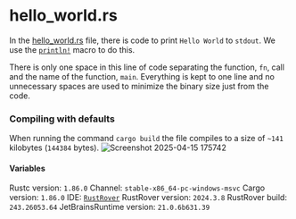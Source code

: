 # hello_world.rs
In the [hello_world.rs](https://github.com/Polycarbohydrate/small-rust-binary/blob/main/src/hello_world/hello_world.rs) file, there is code to print `Hello World` to `stdout`. We use the [`println!`](https://doc.rust-lang.org/std/macro.println.html) macro to do this.

There is only one space in this line of code separating the function, `fn`, call and the name of the function, `main`. Everything is kept to one line and no unnecessary spaces are used to minimize the binary size just from the code.

### Compiling with defaults
When running the command ```cargo build``` the file compiles to a size of `~141` kilobytes (`144384` bytes).
![Screenshot 2025-04-15 175742](https://github.com/user-attachments/assets/ba4fd767-0f0c-4784-be9a-ec3e41226e89)


#### Variables
Rustc version: `1.86.0`
Channel: `stable-x86_64-pc-windows-msvc`
Cargo version: `1.86.0`
IDE: [`RustRover`](https://www.jetbrains.com/rust/)
RustRover version: `2024.3.8`
RustRover build: `243.26053.64`
JetBrainsRuntime version: `21.0.6b631.39`
